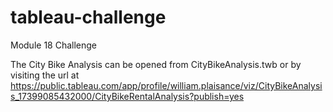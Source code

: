# tableau-challenge
Module 18 Challenge

The City Bike Analysis can be opened from CityBikeAnalysis.twb or by visiting the url at https://public.tableau.com/app/profile/william.plaisance/viz/CityBikeAnalysis_17399085432000/CityBikeRentalAnalysis?publish=yes

